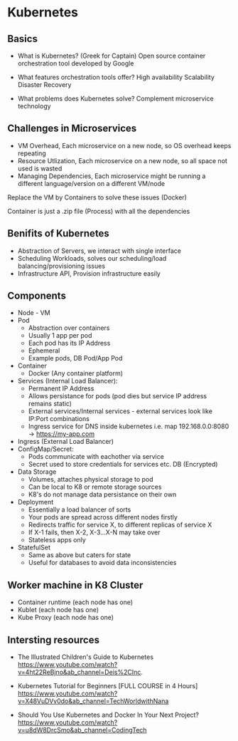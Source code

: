 # Kubernetes

## Basics

- What is Kubernetes? (Greek for Captain)
Open source container orchestration tool developed by Google

- What features orchestration tools offer?
High availability
Scalability
Disaster Recovery

- What problems does Kubernetes solve?
Complement microservice technology

## Challenges in Microservices

- VM Overhead, Each microservice on a new node, so OS overhead keeps repeating
- Resource Utlization, Each microservice on a new node, so all space not used is wasted
- Managing Dependencies, Each microservice might be running a different language/version on a different VM/node

Replace the VM by Containers to solve these issues (Docker)

Container is just a .zip file (Process) with all the dependencies

## Benifits of Kubernetes

- Abstraction of Servers, we interact with single interface
- Scheduling Workloads, solves our scheduling/load balancing/provisioning issues
- Infrastructure API, Provision infrastructure easily

## Components
- Node - VM
- Pod 
    - Abstraction over containers 
    - Usually 1 app per pod
    - Each pod has its IP Address
    - Ephemeral
    - Example pods, DB Pod/App Pod
- Container
    - Docker (Any container platform)
- Services (Internal Load Balancer):
    - Permanent IP Address
    - Allows persistance for pods (pod dies but service IP address remains static)
    - External services/Internal services - external services look like IP:Port combinations
    - Ingress service for DNS inside kubernetes i.e. map 192.168.0.0:8080 -> https://my-app.com
- Ingress (External Load Balancer)
- ConfigMap/Secret:
    - Pods communicate with eachother via service
    - Secret used to store credentials for services etc. DB (Encrypted)
- Data Storage
    - Volumes, attaches physical storage to pod
    - Can be local to K8 or remote storage sources
    - K8's do not manage data persistance on their own
- Deployment
    - Essentially a load balancer of sorts
    - Your pods are spread across different nodes firstly
    - Redirects traffic for service X, to different replicas of service X
    - If X-1 fails, then X-2, X-3...X-N may take over
    - Stateless apps only
- StatefulSet
    - Same as above but caters for state
    - Useful for databases to avoid data inconsistencies


## Worker machine in K8 Cluster

- Container runtime (each node has one) 
- Kublet (each node has one)
- Kube Proxy (each node has one)





## Intersting resources
- The Illustrated Children's Guide to Kubernetes
https://www.youtube.com/watch?v=4ht22ReBjno&ab_channel=Deis%2CInc.

- Kubernetes Tutorial for Beginners [FULL COURSE in 4 Hours]
https://www.youtube.com/watch?v=X48VuDVv0do&ab_channel=TechWorldwithNana

- Should You Use Kubernetes and Docker In Your Next Project?
https://www.youtube.com/watch?v=u8dW8DrcSmo&ab_channel=CodingTech

